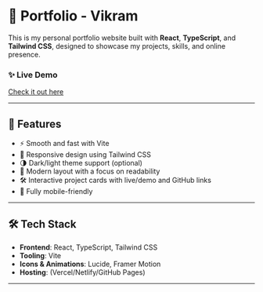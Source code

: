 # 💼 Portfolio - Vikram

This is my personal portfolio website built with **React**, **TypeScript**, and **Tailwind CSS**, designed to showcase my projects, skills, and online presence.

### ✨ Live Demo

[Check it out here](vikram-gupta.me)

---

## 🚀 Features

- ⚡️ Smooth and fast with Vite
- 💅 Responsive design using Tailwind CSS
- 🌗 Dark/light theme support (optional)
- 🧠 Modern layout with a focus on readability
- 🛠️ Interactive project cards with live/demo and GitHub links
- 📱 Fully mobile-friendly

---

## 🛠️ Tech Stack

- **Frontend**: React, TypeScript, Tailwind CSS
- **Tooling**: Vite
- **Icons & Animations**: Lucide, Framer Motion
- **Hosting**: (Vercel/Netlify/GitHub Pages)

---


